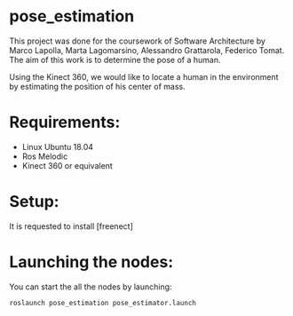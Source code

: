 # pose_estimation

This project was done for the coursework of Software Architecture by Marco Lapolla, Marta Lagomarsino, Alessandro Grattarola, Federico Tomat.
The aim of this work is to determine the pose of a human.

Using the Kinect 360, we would like to locate a human in the environment by estimating the position of his center of mass.

# Requirements:
* Linux Ubuntu 18.04
* Ros Melodic
* Kinect 360 or equivalent

# Setup:

It is requested to install [freenect]

# Launching the nodes:
You can start the all the nodes by launching:
```
roslaunch pose_estimation pose_estimator.launch
```
